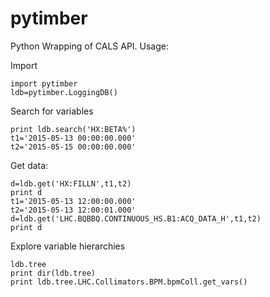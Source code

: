 # pytimber
Python Wrapping of CALS API. Usage:

Import

    import pytimber
    ldb=pytimber.LoggingDB()

Search for variables

    print ldb.search('HX:BETA%')
    t1='2015-05-13 00:00:00.000'
    t2='2015-05-15 00:00:00.000'
    
Get data:

    d=ldb.get('HX:FILLN',t1,t2)
    print d
    t1='2015-05-13 12:00:00.000'
    t2='2015-05-13 12:00:01.000'
    d=ldb.get('LHC.BQBBQ.CONTINUOUS_HS.B1:ACQ_DATA_H',t1,t2)
    print d

Explore variable hierarchies

    ldb.tree
    print dir(ldb.tree)
    print ldb.tree.LHC.Collimators.BPM.bpmColl.get_vars()
